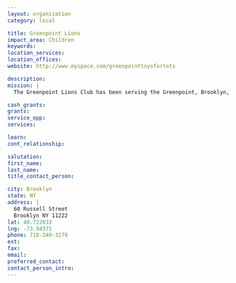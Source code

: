 ```yaml
---
layout: organization
category: local

title: Greenpoint Lions
impact_area: Children
keywords: 
location_services: 
location_offices: 
website: http://www.myspace.com/greenpointtoysfortots

description: 
mission: |
  The Greenpoint Lions Club has been serving the Greenpoint, Brooklyn, community for over 60 years. For the past eighteen years we have sponsored a fund raising event on the first or second Saturday of December. The proceeds from this event are earmarked for youth and their families- in-need for the holidays and throughout the year. During the past fifteen years, the Lions Club has been able to purchase toys and winter coats to be distributed during the Christmas season. The gifts are distributed through the St. Vincent De Paul society of St. Anthony's Church. Throughout the year the Lions are called upon to assist in the purchase of eyeglasses, coats and specific needs of youth and families under emergency situations. The number of youth served has grown over the years from about 100 to over 400 in 2004. The Lions motto is, "We serve", and we are hoping you will assist in our efforts.

cash_grants: 
grants: 
service_opp: 
services: 

learn: 
cont_relationship: 

salutation: 
first_name: 
last_name: 
title_contact_person: 

city: Brooklyn
state: NY
address: |
  60 Russell Street    
  Brooklyn NY 11222
lat: 40.722633
lng: -73.94371
phone: 718-349-3279
ext: 
fax: 
email: 
preferred_contact: 
contact_person_intro: 
---
```

